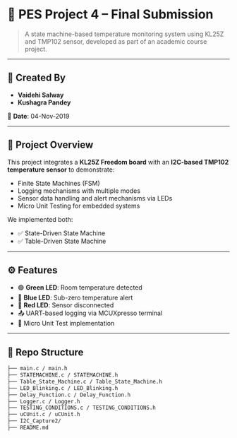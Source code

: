 # 🔧 PES Project 4 – Final Submission

> A state machine-based temperature monitoring system using KL25Z and TMP102 sensor, developed as part of an academic course project.

---

## 👥 Created By

- **Vaidehi Salway**
- **Kushagra Pandey**

📅 **Date**: 04-Nov-2019

---

## 📌 Project Overview

This project integrates a **KL25Z Freedom board** with an **I2C-based TMP102 temperature sensor** to demonstrate:

- Finite State Machines (FSM)
- Logging mechanisms with multiple modes
- Sensor data handling and alert mechanisms via LEDs
- Micro Unit Testing for embedded systems

We implemented both:
- ✅ State-Driven State Machine
- ✅ Table-Driven State Machine

---

## ⚙️ Features

- 🟢 **Green LED**: Room temperature detected
- 🔵 **Blue LED**: Sub-zero temperature alert
- 🔴 **Red LED**: Sensor disconnected
- 📤 UART-based logging via MCUXpresso terminal
- 🧪 Micro Unit Test implementation

---

## 📂 Repo Structure

```bash
├── main.c / main.h
├── STATEMACHINE.c / STATEMACHINE.h
├── Table_State_Machine.c / Table_State_Machine.h
├── LED_Blinking.c / LED_Blinking.h
├── Delay_Function.c / Delay_Function.h
├── Logger.c / Logger.h
├── TESTING_CONDITIONS.c / TESTING_CONDITIONS.h
├── uCUnit.c / uCUnit.h
├── I2C_Capture2/
├── README.md
